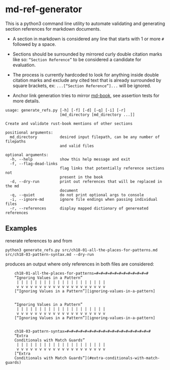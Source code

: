 # md-ref-generator

This is a python3 command line utility to automate validating and generating section references for markdown documents.

* A section in markdown is considered any line that starts with 1 or more `#` followed by a space.

* Sections should be surrounded by mirrored curly double citation marks like so: `“Section Reference”` to be considered a candidate for evaluation. 

* The process is currently hardcoded to look for anything inside double citation marks and exclude any cited text that is already surrounded by square brackets, ex: `...[“Section Reference”]...` will be ignored.

* Anchor link generation tries to mirror [md-book](https://github.com/rust-lang-nursery/mdBook), see assertion tests for more details.

```
usage: generate_refs.py [-h] [-f] [-d] [-q] [-i] [-r]
                        [md_directory [md_directory ...]]

Create and validate rust-book mentions of other sections

positional arguments:
  md_directory          desired input filepath, can be any number of filepaths
                        and valid files

optional arguments:
  -h, --help            show this help message and exit
  -f, --flag-dead-links
                        flag links that potentially reference sections not
                        present in the book
  -d, --dry-run         print out references that will be replaced in the md
                        document
  -q, --quiet           do not print optional args to console
  -i, --ignore-md       ignore file endings when passing individual files
  -r, --references      display mapped dictionary of genereated references

```

## Examples
renerate references to and from 

```
python3 generate_refs.py src/ch18-01-all-the-places-for-patterns.md src/ch18-03-pattern-syntax.md --dry-run
```

produces an output where only references in both files are considered:

```
	ch18-01-all-the-places-for-patterns=#=#=#=#=#=#=#=#=#=#=#=#
	“Ignoring Values in a Pattern”
	 | | | | | | | | | | | | | | | | | | | |
	 v v v v v v v v v v v v v v v v v v v v
	[“Ignoring Values in a Pattern”][ignoring-values-in-a-pattern]
	
	
	“Ignoring Values in a Pattern”
	 | | | | | | | | | | | | | | | | | | | |
	 v v v v v v v v v v v v v v v v v v v v
	[“Ignoring Values in a Pattern”][ignoring-values-in-a-pattern]
	
	
	ch18-03-pattern-syntax=#=#=#=#=#=#=#=#=#=#=#=#=#=#=#=#=#=#=#
	“Extra
	Conditionals with Match Guards”
	 | | | | | | | | | | | | | | | | | | | |
	 v v v v v v v v v v v v v v v v v v v v
	[“Extra
	Conditionals with Match Guards”](#extra-conditionals-with-match-guards)
	
```
